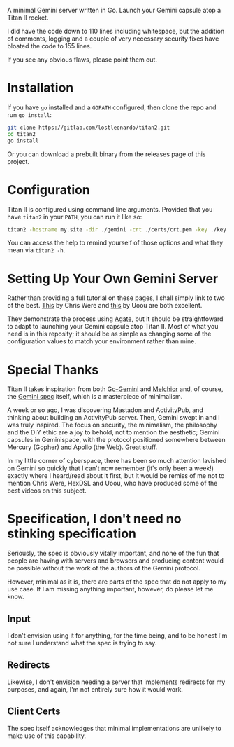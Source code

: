 A minimal Gemini server written in Go. Launch your Gemini capsule atop a Titan II rocket.

I did have the code down to 110 lines including whitespace, but the addition of comments, logging and
a couple of very necessary security fixes have bloated the code to 155 lines. 

If you see any obvious flaws, please point them out.

# Installation

If you have `go` installed and a `GOPATH` configured, then clone the repo and run `go install`:

```sh
git clone https://gitlab.com/lostleonardo/titan2.git
cd titan2
go install
```

Or you can download a prebuilt binary from the releases page of this project. 

# Configuration

Titan II is configured using command line arguments. Provided that you have `titan2` in your `PATH`,
you can run it like so:

```sh
titan2 -hostname my.site -dir ./gemini -crt ./certs/crt.pem -key ./key.pem -port 1965
```

You can access the help to remind yourself of those options and what they mean via `titan2 -h`.

# Setting Up Your Own Gemini Server

Rather than providing a full tutorial on these pages, I shall simply link to two of the best. 
[This](https://share.tube/videos/watch/4fe4e1f0-7896-4b8c-bfb8-2ff19c78d8e5) by
Chris Were and [this](https://share.tube/videos/watch/a44503e9-efdf-48ea-a30d-f5eec00214db) by Uoou are both excellent.

They demonstrate the process using [Agate](https://github.com/mbrubeck/agate), but it should be
straightfoward to adapt to launching your Gemini capsule atop Titan II. Most of what you need is
in this reposity; it should be as simple as changing some of the configuration values to match
your environment rather than mine.

# Special Thanks

Titan II takes inspiration from both [Go-Gemini](https://git.sr.ht/~yotam/go-gemini) and
[Melchior](https://github.com/praetoriansentry/melchior) and, of course, the 
[Gemini spec](https://gemini.circumlunar.space/docs/specification.html) itself, which is a masterpiece of minimalism.

A week or so ago, I was discovering Mastadon and ActivityPub, and thinking about building an ActivityPub
server. Then, Gemini swept in and I was truly inspired. The focus on security, the minimalism, the philosophy
and the DIY ethic are a joy to behold, not to mention the aesthetic; Gemini capsules in Geminispace, with
the protocol positioned somewhere between Mercury (Gopher) and Apollo (the Web). Great stuff.

In my little corner of cyberspace, there has been so much attention lavished on Gemini so quickly
that I can't now remember (it's only been a week!) exactly where I heard/read about it first, but it would be
remiss of me not to mention Chris Were, HexDSL and Uoou, who have produced some of the best videos on this 
subject.

# Specification, I don't need no stinking specification

Seriously, the spec is obviously vitally important, and none of the fun that people are having with servers
and browsers and producing content would be possible without the work of the authors of the Gemini protocol.

However, minimal as it is, there are parts of the spec that do not apply to my use case. If I am missing
anything important, however, do please let me know.

## Input

I don't envision using it for anything, for the time being, and to be honest I'm not sure I understand
what the spec is trying to say.

## Redirects

Likewise, I don't envision needing a server that implements redirects for my purposes, and again, I'm
not entirely sure how it would work.

## Client Certs

The spec itself acknowledges that minimal implementations are unlikely to make use of this capability.
